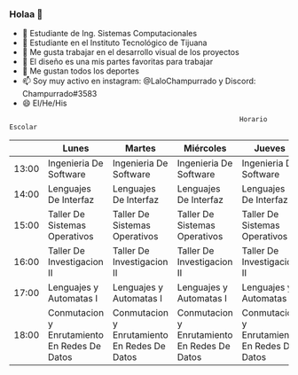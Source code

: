### Holaa 👋

- 🔭 Estudiante de Ing. Sistemas Computacionales
- 🌱 Estudiante en el Instituto Tecnológico de Tijuana
- 👯 Me gusta trabajar en el desarrollo visual de los proyectos
- 🤔 El diseño es una mis partes favoritas para trabajar
- 💬 Me gustan todos los deportes
- 📫 Soy muy activo en instagram: @LaloChampurrado y Discord: Champurrado#3583
- 😄 El/He/His
<!--
**EduardoRamos136/EduardoRamos136** is a ✨ _special_ ✨ repository because its `README.md` (this file) appears on your GitHub profile.
-->

                                                              Horario Escolar
|       | Lunes                                         | Martes                                        | Miércoles                                     | Jueves                                        | Viernes                                       |
|-------|-----------------------------------------------|-----------------------------------------------|-----------------------------------------------|-----------------------------------------------|-----------------------------------------------|
| 13:00 | Ingenieria De Software                        | Ingenieria De Software                        | Ingenieria De Software                        | Ingenieria De Software                        | Ingenieria De Software                        |
| 14:00 | Lenguajes De Interfaz                         | Lenguajes De Interfaz                         | Lenguajes De Interfaz                         | Lenguajes De Interfaz                         |                                               |
| 15:00 | Taller De Sistemas  Operativos                | Taller De Sistemas  Operativos                | Taller De Sistemas  Operativos                | Taller De Sistemas  Operativos                |                                               |
| 16:00 | Taller De Investigacion II                    | Taller De Investigacion II                    | Taller De Investigacion II                    | Taller De Investigacion II                    |                                               |
| 17:00 | Lenguajes y Automatas I                       | Lenguajes y Automatas I                       | Lenguajes y Automatas I                       | Lenguajes y Automatas I                       | Lenguajes y Automatas I                       |
| 18:00 | Conmutacion y Enrutamiento  En Redes De Datos | Conmutacion y Enrutamiento  En Redes De Datos | Conmutacion y Enrutamiento  En Redes De Datos | Conmutacion y Enrutamiento  En Redes De Datos | Conmutacion y Enrutamiento  En Redes De Datos |
